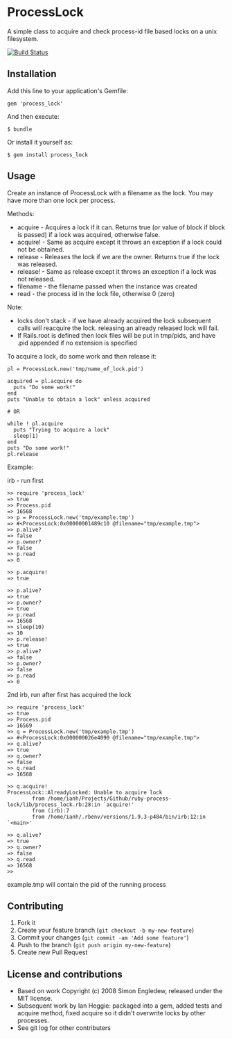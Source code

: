 # ProcessLock

A simple class to acquire and check process-id file based locks on a unix filesystem.

[![Build Status](https://travis-ci.org/ianheggie/ruby-process-lock.png?branch=master)](https://travis-ci.org/ianheggie/ruby-process-lock)

## Installation

Add this line to your application's Gemfile:

    gem 'process_lock'

And then execute:

    $ bundle

Or install it yourself as:

    $ gem install process_lock

## Usage

Create an instance of ProcessLock with a filename as the lock.
You may have more than one lock per process.

Methods:
* acquire - Acquires a lock if it can. Returns true (or value of block if block is passed) if a lock was acquired, otherwise false.
* acquire! - Same as acquire except it throws an exception if a lock could not be obtained.
* release - Releases the lock if we are the owner. Returns true if the lock was released.
* release! - Same as release except it throws an exception if a lock was not released.
* filename - the filename passed when the instance was created
* read - the process id in the lock file, otherwise 0 (zero)

Note:
* locks don't stack - if we have already acquired the lock subsequent calls will reacquire the lock. releasing an already released lock will fail.
* If Rails.root is defined then lock files will be put in tmp/pids, and have .pid appended if no extension is specified

To acquire a lock, do some work and then release it:

    pl = ProcessLock.new('tmp/name_of_lock.pid')

    acquired = pl.acquire do
      puts "Do some work!"
    end
    puts "Unable to obtain a lock" unless acquired

    # OR

    while ! pl.acquire
      puts "Trying to acquire a lock"
      sleep(1)
    end
    puts "Do some work!"
    pl.release


Example:

irb - run first

    >> require 'process_lock'
    => true
    >> Process.pid
    => 16568
    >> p = ProcessLock.new('tmp/example.tmp')
    => #<ProcessLock:0x00000001489c10 @filename="tmp/example.tmp">
    >> p.alive?
    => false
    >> p.owner?
    => false
    >> p.read
    => 0

    >> p.acquire!
    => true

    >> p.alive?
    => true
    >> p.owner?
    => true
    >> p.read
    => 16568
    >> sleep(10)
    => 10
    >> p.release!
    => true
    >> p.alive?
    => false
    >> p.owner?
    => false
    >> p.read
    => 0

2nd irb, run after first has acquired the lock

    >> require 'process_lock'
    => true
    >> Process.pid
    => 16569
    >> q = ProcessLock.new('tmp/example.tmp')
    => #<ProcessLock:0x000000026e4090 @filename="tmp/example.tmp">
    >> q.alive?
    => true
    >> q.owner?
    => false
    >> q.read
    => 16568

    >> q.acquire!
    ProcessLock::AlreadyLocked: Unable to acquire lock
            from /home/ianh/Projects/Github/ruby-process-lock/lib/process_lock.rb:28:in `acquire!'
            from (irb):7
            from /home/ianh/.rbenv/versions/1.9.3-p484/bin/irb:12:in `<main>'

    >> q.alive?
    => true
    >> q.owner?
    => false
    >> q.read
    => 16568
    >>

example.tmp will contain the pid of the running process

## Contributing

1. Fork it
2. Create your feature branch (`git checkout -b my-new-feature`)
3. Commit your changes (`git commit -am 'Add some feature'`)
4. Push to the branch (`git push origin my-new-feature`)
5. Create new Pull Request

## License and contributions

* Based on work Copyright (c) 2008 Simon Engledew, released under the MIT license.
* Subsequent work by Ian Heggie: packaged into a gem, added tests and acquire method, fixed acquire so it didn't overwrite locks by other processes.
* See git log for other contributers

